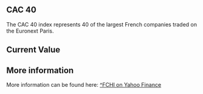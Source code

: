 ## CAC 40

The CAC 40 index represents 40 of the largest French companies traded on the Euronext Paris.

## Current Value

<Value topic="finance/stock-exchange/index/FCHI" decimals="2" unit="points"/>

## More information

More information can be found here: [^FCHI on Yahoo Finance](https://finance.yahoo.com/quote/^FCHI/)
